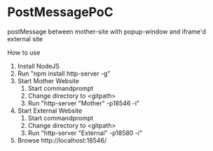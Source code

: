 # PostMessagePoC
postMessage between mother-site with popup-window and iframe'd external site

How to use

1. Install NodeJS
2. Run "npm install http-server -g"
3. Start Mother Website
   1. Start commandprompt
   2. Change directory to &lt;gitpath&gt;
   3. Run "http-server "Mother" -p18546 -i"
4. Start External Website
   1. Start commandprompt
   2. Change directory to &lt;gitpath&gt;
   3. Run "http-server "External" -p18580 -i"
5. Browse http://localhost:18546/
